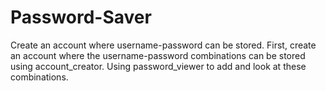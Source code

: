 # Password-Saver
Create an account where username-password can be stored.
First, create an account where the username-password combinations can be stored using account_creator.
Using password_viewer to add and look at these combinations.

